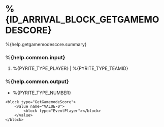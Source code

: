 # %{ID_ARRIVAL_BLOCK_GETGAMEMODESCORE}

%{help.getgamemodescore.summary}

### %{help.common.input}

1. %{PYRITE_TYPE_PLAYER} | %{PYRITE_TYPE_TEAMID}

### %{help.common.output}

-   %{PYRITE_TYPE_NUMBER}

```
<block type="GetGamemodeScore">
    <value name="VALUE-0">
        <block type="EventPlayer"></block>
    </value>
</block>
```